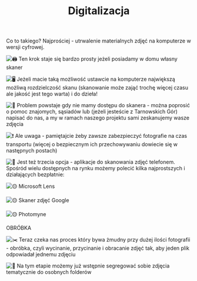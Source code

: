 ﻿---
layout: post
title:  "Digitalizacja"
categories: [ Archiwizacja, Co Zrobi&#263;? ]
image: assets/images/digitalizacja.png
---
Co to takiego? Najprościej - utrwalenie materialnych zdjęć na komputerze w wersji cyfrowej.

![🖨️](https://static.xx.fbcdn.net/images/emoji.php/v9/t4/1/16/1f5a8.png) Ten krok staje się bardzo prosty jeżeli posiadamy w domu własny skaner

![🖥️](https://static.xx.fbcdn.net/images/emoji.php/v9/t81/1/16/1f5a5.png) Jeżeli macie taką możliwość ustawcie na komputerze największą możliwą rozdzielczość skanu (skanowanie może zająć trochę więcej czasu ale jakość jest tego warta) i do dzieła!

![🤝](https://static.xx.fbcdn.net/images/emoji.php/v9/t64/1/16/1f91d.png) Problem powstaje gdy nie mamy dostępu do skanera - można poprosić o pomoc znajomych, sąsiadów lub (jeżeli jesteście z Tarnowskich Gór) napisać do nas, a my w ramach naszego projektu sami zeskanujemy wasze zdjęcia

![❗](https://static.xx.fbcdn.net/images/emoji.php/v9/t50/1/16/2757.png) Ale uwaga - pamiętajcie żeby zawsze zabezpieczyć fotografie na czas transportu (więcej o bezpiecznym ich przechowywaniu dowiecie się w następnych postach)

![📱](https://static.xx.fbcdn.net/images/emoji.php/v9/t57/1/16/1f4f1.png) Jest też trzecia opcja - aplikacje do skanowania zdjęć telefonem. Spośród wielu dostępnych na rynku możemy polecić kilka najprostszych i działających bezpłatnie:

![🟡](https://static.xx.fbcdn.net/images/emoji.php/v9/t7b/1/16/1f7e1.png) Microsoft Lens

![🟡](https://static.xx.fbcdn.net/images/emoji.php/v9/t7b/1/16/1f7e1.png) Skaner zdjęć Google

![🟡](https://static.xx.fbcdn.net/images/emoji.php/v9/t7b/1/16/1f7e1.png) Photomyne

OBRÓBKA

![✂️](https://static.xx.fbcdn.net/images/emoji.php/v9/tb0/1/16/2702.png) Teraz czeka nas proces który bywa żmudny przy dużej ilości fotografii - obróbka, czyli wycinanie, przycinanie i obracanie zdjęć tak, aby jeden plik odpowiadał jednemu zdjęciu

![📂](https://static.xx.fbcdn.net/images/emoji.php/v9/tfb/1/16/1f4c2.png) Na tym etapie możemy już wstępnie segregować sobie zdjęcia tematycznie do osobnych folderów